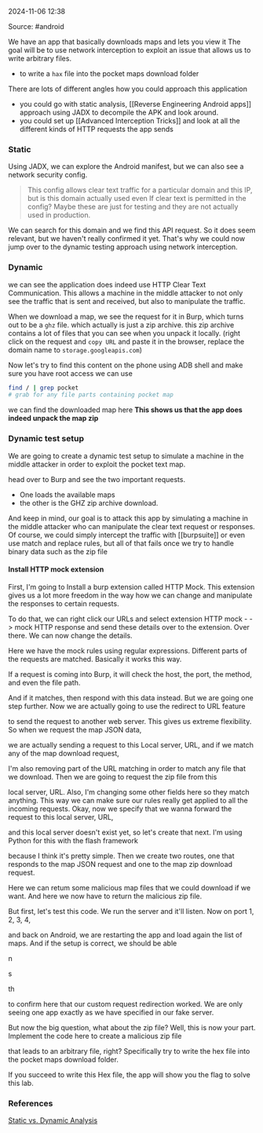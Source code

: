 
2024-11-06 12:38

Source: #android 

We have an app that basically downloads maps and lets you view it
The goal will be to use network interception to exploit an issue that allows us to write arbitrary files.
- to write a `hax` file into the pocket maps download folder

There are lots of different angles how you could approach this application
- you could go with static analysis, [[Reverse Engineering Android apps]] approach using JADX to decompile the APK and look around. 
- you could set up [[Advanced Interception Tricks]] and look at all the different kinds of HTTP requests the app sends 
### Static 

Using JADX, we can explore the Android manifest, but we can also see a network security config. 
 >This config allows clear text traffic for a particular domain and this IP, but is this domain actually used even If clear
> text is permitted in the config? Maybe these are just for testing and they are not actually used in production.

We can search for this domain and we find this API request. So it does seem relevant, but we haven't really confirmed it yet. That's why we could now jump over to the dynamic testing approach using network interception.
### Dynamic 

we can see the application does indeed use HTTP Clear Text Communication. 
This allows a machine in the middle attacker to not only see the traffic that is sent and received, but also to manipulate the traffic. 

When we download a map, we see the request for it in Burp, which turns out to be a `ghz` file. which actually is just a zip archive. 
this zip archive contains a lot of files that you can see when you unpack it locally. 
(right click on the request and `copy URL` and paste it in the browser, replace the domain name to `storage.googleapis.com`)

Now let's try to find this content on the phone using ADB shell and make sure you have root access we can use
``` sh
find / | grep pocket 
# grab for any file parts containing pocket map
```
we can find the downloaded map here **This shows us that the app does indeed unpack the map zip**

### Dynamic test setup

We are going to create a dynamic test setup to simulate a machine in the middle attacker in order to exploit the pocket text map.

head over to Burp and see the two important requests.
- One loads the available maps 
- the other is the GHZ zip archive download. 

And keep in mind, our goal is to attack this app by simulating a machine in the middle attacker who can manipulate the clear text request or responses. Of course, we could simply intercept the traffic with [[burpsuite]] or even use match and replace rules, but all of that fails once we try to handle binary data such as the zip file 
#### Install HTTP mock extension 

First, I'm going to Install a burp extension called HTTP Mock. This extension gives us a lot more freedom in the way how we can change and manipulate the responses to certain requests.

To do that, we can right click our URLs and select extension HTTP mock - -> mock HTTP response and send these details over to the extension. Over there. We can now change the details.

Here we have the mock rules using regular expressions. Different parts of the requests are matched. Basically it works this way.

If a request is coming into Burp, it will check the host, the port, the method, and even the file path.

And if it matches, then respond with this data instead. But we are going one step further. Now we are actually going to use the redirect to URL feature

to send the request to another web server. This gives us extreme flexibility. So when we request the map JSON data,

we are actually sending a request to this Local server, URL, and if we match any of the map download request,

I'm also removing part of the URL matching in order to match any file that we download. Then we are going to request the zip file from this

local server, URL. Also, I'm changing some other fields here so they match anything. This way we can make sure our rules really get applied to all the incoming requests. Okay, now we specify that we wanna forward the request to this local server, URL,

and this local server doesn't exist yet, so let's create that next. I'm using Python for this with the flash framework

because I think it's pretty simple. Then we create two routes, one that responds to the map JSON request and one to the map zip download request.

Here we can retum some malicious map files that we could download if we want. And here we now have to return the malicious zip file.

But first, let's test this code. We run the server and it'll listen. Now on port 1, 2, 3, 4,

and back on Android, we are restarting the app and load again the list of maps. And if the setup is correct, we should be able

n

s

th

to confirm here that our custom request redirection worked. We are only seeing one app exactly as we have specified in our fake server.

But now the big question, what about the zip file? Well, this is now your part. Implement the code here to create a malicious zip file

that leads to an arbitrary file, right? Specifically try to write the hex file into the pocket maps download folder.

If you succeed to write this Hex file, the app will show you the flag to solve this lab.

### References
[Static vs. Dynamic Analysis](https://app.hextree.io/courses/network-interception/case-study-pockethexmap)

